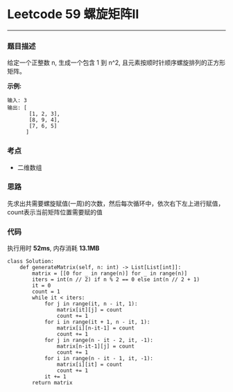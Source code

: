 # Leetcode 59 螺旋矩阵II
***
### 题目描述
给定一个正整数 n, 生成一个包含 1 到 n^2, 且元素按顺时针顺序螺旋排列的正方形矩阵。

**示例:**   
	
	输入: 3
	输出: [
	       [1, 2, 3],
	       [8, 9, 4],
	       [7, 6, 5]
	      ]  

### 考点

* 二维数组


### 思路 
先求出共需要螺旋赋值(一周)的次数，然后每次循环中，依次右下左上进行赋值，count表示当前矩阵位置需要赋的值 

### 代码  
执行用时 **52ms**, 内存消耗 **13.1MB**

```
class Solution:
    def generateMatrix(self, n: int) -> List[List[int]]:
        matrix = [[0 for _ in range(n)] for _ in range(n)]
        iters = int(n // 2) if n % 2 == 0 else int(n // 2 + 1)
        it = 0
        count = 1
        while it < iters:
            for j in range(it, n - it, 1):
                matrix[it][j] = count
                count += 1
            for i in range(it + 1, n - it, 1):
                matrix[i][n-it-1] = count
                count += 1
            for j in range(n - it - 2, it, -1):
                matrix[n-it-1][j] = count
                count += 1
            for i in range(n - it - 1, it, -1):
                matrix[i][it] = count
                count += 1
            it += 1
        return matrix              
```





	
